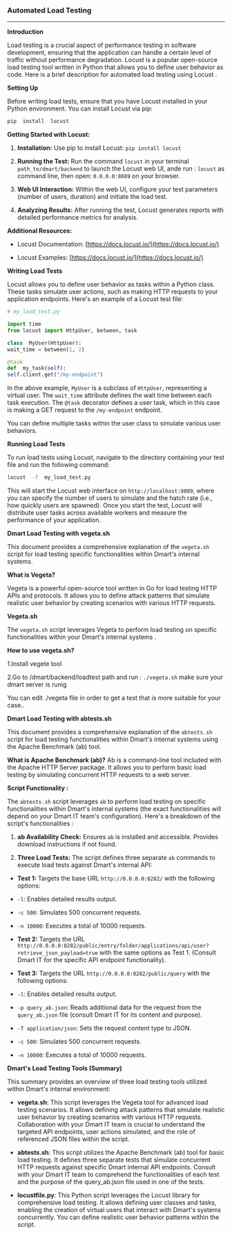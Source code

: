 ### **Automated Load Testing**

---

**Introduction**

Load testing is a crucial aspect of performance testing in software development, ensuring that the application can handle a certain level of traffic without performance degradation. Locust is a popular open-source load testing tool written in Python that allows you to define user behavior as code. Here is a brief description for automated load testing using Locust .

**Setting Up**

Before writing load tests, ensure that you have Locust installed in your Python environment. You can install Locust via pip:

```bash
pip  install  locust

```

**Getting Started with Locust:**

1.  **Installation:** Use pip to install Locust: `pip install locust`

2.  **Running the Test:** Run the command `locust` in your terminal `path_to/dmart/backend` to launch the Locust web UI, ande run : `locust` as command line, then open: `0.0.0.0:8089` on your browser.

3.  **Web UI Interaction:** Within the web UI, configure your test parameters (number of users, duration) and initiate the load test.

4.  **Analyzing Results:** After running the test, Locust generates reports with detailed performance metrics for analysis.

**Additional Resources:**

- Locust Documentation: [https://docs.locust.io/](https://docs.locust.io/)

- Locust Examples: [https://docs.locust.io/](https://docs.locust.io/)

**Writing Load Tests**

Locust allows you to define user behavior as tasks within a Python class. These tasks simulate user actions, such as making HTTP requests to your application endpoints. Here's an example of a Locust test file:

```python
# my_load_test.py

import time
from locust import HttpUser, between, task

class  MyUser(HttpUser):
wait_time = between(1, 2)

@task
def  my_task(self):
self.client.get("/my-endpoint")

```

In the above example, `MyUser` is a subclass of `HttpUser`, representing a virtual user. The `wait_time` attribute defines the wait time between each task execution. The `@task` decorator defines a user task, which in this case is making a GET request to the `/my-endpoint` endpoint.

You can define multiple tasks within the user class to simulate various user behaviors.

**Running Load Tests**

To run load tests using Locust, navigate to the directory containing your test file and run the following command:

```bash
locust  -f  my_load_test.py
```

This will start the Locust web interface on `http://localhost:8089`, where you can specify the number of users to simulate and the hatch rate (i.e., how quickly users are spawned). Once you start the test, Locust will distribute user tasks across available workers and measure the performance of your application.

**Dmart Load Testing with vegeta.sh**

This document provides a comprehensive explanation of the `vegeta.sh` script for load testing specific functionalities within Dmart's internal systems.

**What is Vegeta?**

Vegeta is a powerful open-source tool written in Go for load testing HTTP APIs and protocols. It allows you to define attack patterns that simulate realistic user behavior by creating scenarios with various HTTP requests.

**Vegeta.sh**

The `vegeta.sh` script leverages Vegeta to perform load testing on specific functionalities within your Dmart's internal systems .

**How to use vegeta.sh?**

1.Install vegete tool

2.Go to /dmart/backend/loadtest path and run : `./vegeta.sh` make sure your dmart server is runig

You can edit ./vegeta file in order to get a test that is more suitable for your case..

**Dmart Load Testing with abtests.sh**

This document provides a comprehensive explanation of the `abtests.sh` script for load testing functionalities within Dmart's internal systems using the Apache Benchmark (ab) tool.

**What is Apache Benchmark (ab)?**
Ab is a command-line tool included with the Apache HTTP Server package. It allows you to perform basic load testing by simulating concurrent HTTP requests to a web server.

**Script Functionality :**

The `abtests.sh` script leverages `ab` to perform load testing on specific functionalities within Dmart's internal systems (the exact functionalities will depend on your Dmart IT team's configuration). Here's a breakdown of the script's functionalities :

1.  **ab Availability Check:** Ensures `ab` is installed and accessible. Provides download instructions if not found.

2.  **Three Load Tests:** The script defines three separate `ab` commands to execute load tests against Dmart's internal API:

- **Test 1:** Targets the base URL `http://0.0.0.0:8282/` with the following options:

- `-l`: Enables detailed results output.

- `-c 500`: Simulates 500 concurrent requests.

- `-n 10000`: Executes a total of 10000 requests.

- **Test 2:** Targets the URL `http://0.0.0.0:8282/public/entry/folder/applications/api/user?retrieve_json_payload=true` with the same options as Test 1. (Consult Dmart IT for the specific API endpoint functionality).

- **Test 3:** Targets the URL `http://0.0.0.0:8282/public/query` with the following options:

- `-l`: Enables detailed results output.

- `-p query_ab.json`: Reads additional data for the request from the `query_ab.json` file (consult Dmart IT for its content and purpose).

- `-T application/json`: Sets the request content type to JSON.

- `-c 500`: Simulates 500 concurrent requests.

- `-n 10000`: Executes a total of 10000 requests.

**Dmart's Load Testing Tools (Summary)**

This summary provides an overview of three load testing tools utilized within Dmart's internal environment:

- **vegeta.sh**: This script leverages the Vegeta tool for advanced load testing scenarios. It allows defining attack patterns that simulate
  realistic user behavior by creating scenarios with various HTTP requests. Collaboration with your Dmart IT team is crucial to understand the targeted API endpoints, user actions simulated, and the role of referenced JSON files within the script.

- **abtests.sh**: This script utilizes the Apache Benchmark (ab) tool for basic load testing. It defines three separate tests that simulate
  concurrent HTTP requests against specific Dmart internal API endpoints. Consult with your Dmart IT team to comprehend the functionalities of
  each test and the purpose of the query_ab.json file used in one of the tests.

- **locustfile.py**: This Python script leverages the Locust library for comprehensive load testing. It allows defining user classes and
  tasks, enabling the creation of virtual users that interact with Dmart's systems concurrently. You can define realistic user behavior
  patterns within the script.
